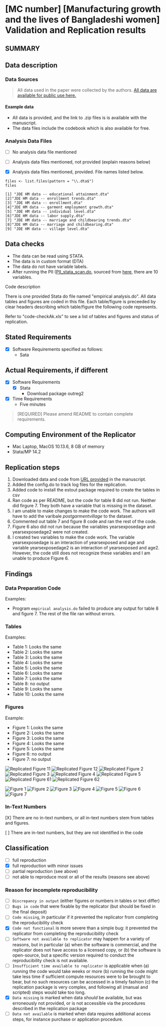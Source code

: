 # [MC number] [Manufacturing growth and the lives of Bangladeshi women] Validation and Replication results


SUMMARY
-------




Data description
----------------

### Data Sources
> All data used in the paper were collected by the authors.  [All data are available for public use here.](https://www.sciencedirect.com/science/article/abs/pii/S0304387815000085?via%3Dihub#ec-research-data) 

#### Example data 

- All data is provided, and the link to .zip files is is available with the manuscript.
- The data files include the codebook which is also available for free. 


### Analysis Data Files


- [ ] No analysis data file mentioned
- [ ] Analysis data files mentioned, not provided (explain reasons below)
- [x] Analysis data files mentioned, provided. File names listed below.


```{r dataAn, warning=FALSE, message=FALSE}
files <- list.files(pattern = "\\.dta$")
files
```


```
[1] "JDE HM data -- educational attainment.dta"           
[2]"JDE HM data -- enrollment trends.dta"               
[3] "JDE HM data -- enrollment.dta"                       
[4]"JDE HM data -- garment employment growth.dta"       
[5] "JDE HM data -- individual level.dta"                 
[6]"JDE HM data -- labor supply.dta"                    
[7] "JDE HM data -- marriage and childbearing trends.dta" 
[8]"JDE HM data -- marriage and childbearing.dta"       
[9] "JDE HM data -- village level.dta" 
```


Data checks
-----------

- The data can be read using STATA.
- The data is in custom format (DTA) 
- The data do not have variable labels.
- After running the PII ([PII_stata_scan.do](PII_stata_scan.do), sourced from [here](https://github.com/J-PAL/stata_PII_scan), there are 10 variables.


Code description


There is one provided Stata do file named "empirical analysis.do". All data tables and figures are coded in this file. Each table/figure is preceeded by clear headers describing which table/figure the following code represents.

Refer to "code-checkAk.xls" to see a list of tables and figures and status of replication.


Stated Requirements
---------------------


- [X] Software Requirements specified as follows:
  - Sata

Actual Requirements, if different
---------------------------------

- [X] Software Requirements 
  - [X] Stata
    - Download package outreg2
- [X] Time Requirements 
  - Five minutes

> [REQUIRED] Please amend README to contain complete requirements. 

Computing Environment of the Replicator
---------------------

- Mac Laptop, MacOS 10.13.6, 8 GB of memory
- Stata/MP 14.2


Replication steps
-----------------

1. Downloaded data and code from [URL provided](https://www.sciencedirect.com/science/article/abs/pii/S0304387815000085?via%3Dihub#ec-research-data) in the manuscript.
2. Added the config.do to track log files for the replication.
3. Added code to install the estout package required to create the tables in csv
4. Ran code as per README, but the code for table 8 did not run. Neither did firgure 7. They both have a variable that is missing in the dataset.
5. I am unable to make changes to make the code work. The authors will have to add the varibale _postgarmentvillage_ to the dataset.
6. Commented out table 7 and figure 8 code and ran the rest of the code.
7. Figure 6 also did not run because the variables yearsexposedage and yearsexposedage2 were not created.
8. I  created two variables to make the code work. The variable yearsexposedage is an interaction of yearsexposed and age and variable yearsexposedage2 is an interaction of yearsexposed and age2. However, the code still does not recognize these variables and I am unable to produce Figure 6.


Findings
--------

### Data Preparation Code

Examples:

- Program `empirical analysis.do` failed to produce any output for table 8 and figure 7. The rest of the file ran without errors.

### Tables

Examples:

- Table 1: Looks the same
- Table 2: Looks the same
- Table 3: Looks the same
- Table 4: Looks the same
- Table 5: Looks the same
- Table 6: Looks the same
- Table 7: Looks the same
- Table 8: no output
- Table 9: Looks the same
- Table 10: Looks the same


### Figures

Example:

- Figure 1: Looks the same
- Figure 2: Looks the same
- Figure 3: Looks the same
- Figure 4: Looks the same
- Figure 5: Looks the same
- Figure 6: no output
- Figure 7: no output


![Replicated Figure 11](./repFigures/fig11.png)
![Replicated Figure 12](./repFigures/fig12.png)
![Replicated Figure 2](./repFigures/fig2.png)
![Replicated Figure 3](./repFigures/fig3.png)
![Replicated Figure 4](./repFigures/fig4.png)
![Replicated Figure 5](./repFigures/fig5.png)
![Replicated Figure 61](./repFigures/fig61.png)
![Replicated Figure 62](./repFigures/fig62.png)

![Figure 1](./figures/1.png)
![Figure 2](./figures/2.png)
![Figure 3](./figures/3.png)
![Figure 4](./figures/4.png)
![Figure 5](./figures/5.png)
![Figure 6](./figures/6.png)
![Figure 7](./figures/7.png)

  
### In-Text Numbers

[X] There are no in-text numbers, or all in-text numbers stem from tables and figures.

[ ] There are in-text numbers, but they are not identified in the code



Classification
--------------


- [ ] full reproduction
- [X] full reproduction with minor issues
- [ ] partial reproduction (see above)
- [ ] not able to reproduce most or all of the results (reasons see above)

### Reason for incomplete reproducibility

- [ ] `Discrepancy in output` (either figures or numbers in tables or text differ)
- [ ] `Bugs in code`  that  were fixable by the replicator (but should be fixed in the final deposit)
- [ ] `Code missing`, in particular if it  prevented the replicator from completing the reproducibility check
- [X] `Code not functional` is more severe than a simple bug: it  prevented the replicator from completing the reproducibility check
- [ ] `Software not available to replicator`  may happen for a variety of reasons, but in particular (a) when the software is commercial, and the replicator does not have access to a licensed copy, or (b) the software is open-source, but a specific version required to conduct the reproducibility check is not available.
- [ ] `Insufficient time available to replicator` is applicable when (a) running the code would take weeks or more (b) running the code might take less time if sufficient compute resources were to be brought to bear, but no such resources can be accessed in a timely fashion (c) the replication package is very complex, and following all (manual and scripted) steps would take too long.
- [X] `Data missing` is marked when data *should* be available, but was erroneously not provided, or is not accessible via the procedures described in the replication package
- [ ] `Data not available` is marked when data requires additional access steps, for instance purchase or application procedure. 
